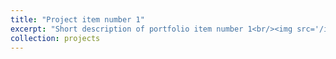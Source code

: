 ```yaml
---
title: "Project item number 1"
excerpt: "Short description of portfolio item number 1<br/><img src='/images/500x300.png'>"
collection: projects
---
```


